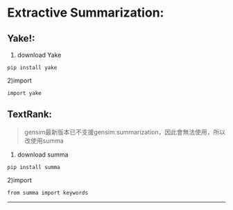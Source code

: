 # Extractive Summarization:
## Yake!:
1) download Yake
```
pip install yake
```
2)import
```
import yake
```
## TextRank:
>gensim最新版本已不支援gensim.summarization，因此會無法使用，所以改使用summa
1) download summa
```
pip install summa
```
2)import
```
from summa import keywords
```
---
